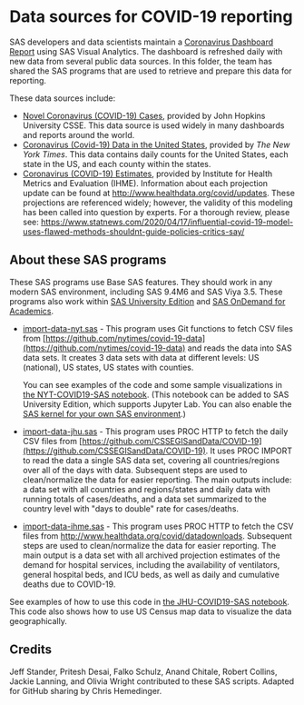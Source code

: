 # Data sources for COVID-19 reporting

SAS developers and data scientists maintain a [Coronavirus Dashboard Report](https://www.sas.com/covid19) using SAS Visual Analytics.
The dashboard is refreshed daily with new data from several public data sources.  In this folder, the team has shared
the SAS programs that are used to retrieve and prepare this data for reporting.

These data sources include:

* [Novel Coronavirus (COVID-19) Cases](https://github.com/CSSEGISandData/COVID-19), provided by John Hopkins University CSSE. This data source is used widely in many dashboards and reports around the world.
* [Coronavirus (Covid-19) Data in the United States](https://github.com/nytimes/covid-19-data), provided by _The New York Times_. This data contains daily counts for the United States, each state in the US, and each county within the states.
*	[Coronavirus (COVID-19) Estimates](http://www.healthdata.org/covid/data-downloads), provided by Institute for Health Metrics and Evaluation (IHME). Information about each projection update can be found at http://www.healthdata.org/covid/updates. These projections are referenced widely; however, the validity of this modeling has been called into question by experts. For a thorough review, please see: https://www.statnews.com/2020/04/17/influential-covid-19-model-uses-flawed-methods-shouldnt-guide-policies-critics-say/


## About these SAS programs

These SAS programs use Base SAS features.  They should work in any modern SAS environment, including SAS 9.4M6 and SAS Viya 3.5.
These programs also work within [SAS University Edition](https://www.sas.com/en_us/software/university-edition.html) and [SAS OnDemand for Academics](https://www.sas.com/en_us/software/on-demand-for-academics.html).

* [import-data-nyt.sas](./import-data-nyt.sas) - This program uses Git functions to fetch CSV files from [https://github.com/nytimes/covid-19-data](https://github.com/nytimes/covid-19-data) and reads the data into SAS data sets.  It creates 3 data sets with data at different levels: US (national), US states, US states with counties.

  You can see examples of the code and some sample visualizations in [the NYT-COVID19-SAS notebook](NYT-COVID19-SAS.ipynb). (This notebook can be added to SAS University Edition, which supports Jupyter Lab.  You can also enable the [SAS kernel for your own SAS environment](https://blogs.sas.com/content/sasdummy/2016/04/24/how-to-run-sas-programs-in-jupyter-notebook/).)
* [import-data-jhu.sas](./import-data-jhu.sas) - This program uses PROC HTTP to fetch the daily CSV files from [https://github.com/CSSEGISandData/COVID-19](https://github.com/CSSEGISandData/COVID-19). It uses PROC IMPORT to read the data a single SAS data set, covering all countries/regions over all of the days with data. Subsequent steps are used to clean/normalize the data for easier reporting. The main outputs include: a data set with all countries and regions/states and daily data with running totals of cases/deaths, and a data set summarized to the country level with "days to double" rate for cases/deaths.

*	[import-data-ihme.sas](./import-data-ihme.sas) - This program uses PROC HTTP to fetch the CSV files from http://www.healthdata.org/covid/datadownloads. Subsequent steps are used to clean/normalize the data for easier reporting. The main output is a data set with all archived projection estimates of the demand for hospital services, including the availability of ventilators, general hospital beds, and ICU beds, as well as daily and cumulative deaths due to COVID-19.

  See examples of how to use this code in [the JHU-COVID19-SAS notebook](JHU-COVID19-SAS.ipynb). This code also shows how to use US Census map data to visualize the data geographically.

## Credits

Jeff Stander, Pritesh Desai, Falko Schulz, Anand Chitale, Robert Collins, Jackie Lanning, and Olivia Wright contributed to these SAS scripts. Adapted for GitHub sharing
by Chris Hemedinger.
